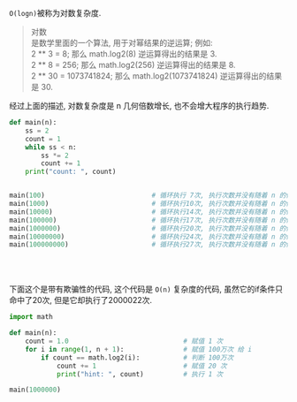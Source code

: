 `O(logn)`被称为对数复杂度.   

> 对数  
> 是数学里面的一个算法, 用于对幂结果的逆运算; 例如:   
> 2 ** 3 = 8; 那么 math.log2(8) 逆运算得出的结果是 3.           
> 2 ** 8 = 256; 那么 math.log2(256) 逆运算得出的结果是 8.  
> 2 ** 30 = 1073741824; 那么 math.log2(1073741824) 逆运算得出的结果是 30.

经过上面的描述, 对数复杂度是 n 几何倍数增长, 也不会增大程序的执行趋势.
```python
def main(n):
    ss = 2
    count = 1
    while ss < n:
        ss *= 2              
        count += 1 
    print("count: ", count)


main(100)                           # 循环执行 7次, 执行次数并没有随着 n 的倍增而倍增.
main(1000)                          # 循环执行10次, 执行次数并没有随着 n 的倍增而倍增.
main(10000)                         # 循环执行14次, 执行次数并没有随着 n 的倍增而倍增.
main(100000)                        # 循环执行17次, 执行次数并没有随着 n 的倍增而倍增.
main(1000000)                       # 循环执行20次, 执行次数并没有随着 n 的倍增而倍增.
main(10000000)                      # 循环执行24次, 执行次数并没有随着 n 的倍增而倍增.
main(100000000)                     # 循环执行27次, 执行次数并没有随着 n 的倍增而倍增.
```

&nbsp;  
&nbsp;  

下面这个是带有欺骗性的代码, 这个代码是 `O(n)` 复杂度的代码, 虽然它的if条件只命中了20次, 但是它却执行了2000022次.
```python
import math

def main(n):
    count = 1.0                             # 赋值 1 次
    for i in range(1, n + 1):               # 赋值 100万次 给 i
        if count == math.log2(i):           # 判断 100万次 
            count += 1                      # 赋值 20 次
            print("hint: ", count)          # 执行 1 次

main(1000000)
``` 